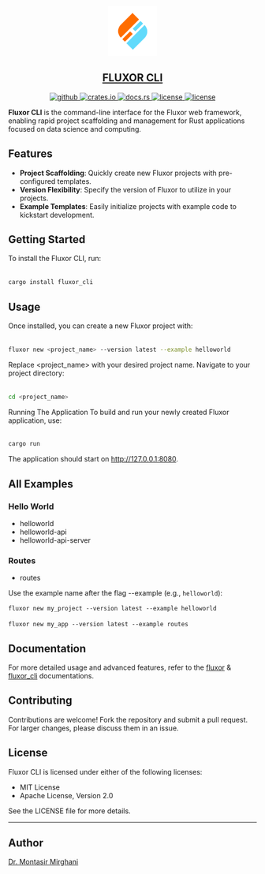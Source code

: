 <div align="center">
    <a href="https://github.com/dr-montasir/fluxor_cli">
        <img src="fluxor-icon-64x64.svg" width="100">
        <h2>FLUXOR CLI</h2>
    </a>
    <a href="https://github.com/dr-montasir/fluxor_cli" target="_blank">
        <img alt="github" src="https://img.shields.io/badge/github-dr%20montasir%20/%20fluxor_cli-8da0cb?style=for-the-badge&labelColor=555555&logo=github" height="22">
    </a>
    <a href="https://crates.io/crates/fluxor_cli" target="_blank">
        <img alt="crates.io" src="https://img.shields.io/crates/v/fluxor_cli.svg?style=for-the-badge&color=fc8d62&logo=rust" height="22">
    </a>
    <a href="https://docs.rs/fluxor_cli" target="_blank">
        <img alt="docs.rs" src="https://img.shields.io/badge/docs.rs-fluxor_cli-66c2a5?style=for-the-badge&labelColor=555555&logo=docs.rs" height="22">
    </a>
    <a href="https://choosealicense.com/licenses/apache-2.0" target="_blank">
       <img alt="license" src="https://img.shields.io/badge/license-apache_2.0-4a98f7.svg?style=for-the-badge&labelColor=555555&logo=apache" height="22">
    </a>
    <a href="https://choosealicense.com/licenses/mit" target="_blank">
       <img alt="license" src="https://img.shields.io/badge/license-mit-4a98f7.svg?style=for-the-badge&labelColor=555555" height="22">
    </a>
</div>

**Fluxor CLI** is the command-line interface for the Fluxor web framework, enabling rapid project scaffolding and management for Rust applications focused on data science and computing.

## Features

- **Project Scaffolding**: Quickly create new Fluxor projects with pre-configured templates.
- **Version Flexibility**: Specify the version of Fluxor to utilize in your projects.
- **Example Templates**: Easily initialize projects with example code to kickstart development.

## Getting Started

To install the Fluxor CLI, run:

```bash

cargo install fluxor_cli

```

## Usage

Once installed, you can create a new Fluxor project with:

```bash

fluxor new <project_name> --version latest --example helloworld

```
Replace <project_name> with your desired project name. Navigate to your project directory:

```bash

cd <project_name>

```

Running The Application
To build and run your newly created Fluxor application, use:

```bash

cargo run

```

The application should start on http://127.0.0.1:8080.

## All Examples

### Hello World
- helloworld
- helloworld-api
- helloworld-api-server

### Routes
- routes

Use the example name after the flag --example (e.g., `helloworld`):

```terminal
fluxor new my_project --version latest --example helloworld

fluxor new my_app --version latest --example routes
```

## Documentation
For more detailed usage and advanced features, refer to the [fluxor](https://docs.rs/fluxor/latest/fluxor/) & [fluxor_cli](https://docs.rs/fluxor_cli/latest/fluxor_cli/) documentations.

## Contributing
Contributions are welcome! Fork the repository and submit a pull request. For larger changes, please discuss them in an issue.

## License
Fluxor CLI is licensed under either of the following licenses:

- MIT License
- Apache License, Version 2.0

See the LICENSE file for more details.

---

## Author

[Dr. Montasir Mirghani](https://github.com/dr-montasir)